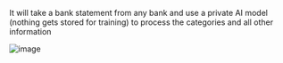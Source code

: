 It will take a bank statement from any bank and use a private AI model (nothing gets stored for training) to process the categories and all other information


![image](https://github.com/user-attachments/assets/f3c420e3-69b2-4554-9662-cdad08ff9d40)

